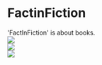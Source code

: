 # FactinFiction
'FactInFiction' is about books.  
![](https://github.com/magiie/FactFiction/blob/master/images/Mainpage.gif?raw=true)  
![](https://github.com/magiie/FactFiction/blob/master/images/posts.gif?raw=true)  
![](https://github.com/magiie/FactFiction/blob/master/images/about%20and%20contact.gif?raw=true)  
